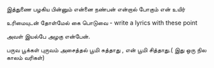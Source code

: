 இத்துணை பழகிய பின்னும் என்னை நண்பன் என்றால் போகும் என் உயிர்

உரிமையுடன் தோள்மேல் கை பொடுவை - write a lyrics with these point

அவள் இயல்பே அழகு என்பேன்.

பருவ பூக்கள் புருவம் அசைத்தல் பூமி சுத்தாது , என் பூமி சித்தாது.( இது ஒரு நில காலம் வரிகள்)